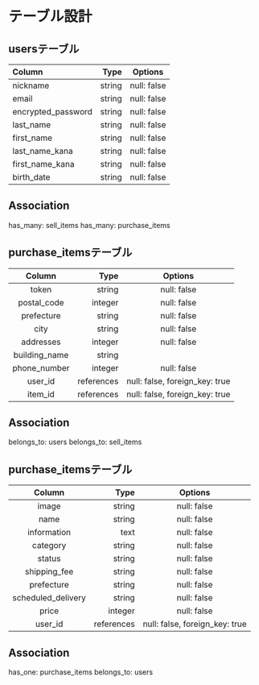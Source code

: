 # テーブル設計

## usersテーブル

| Column               | Type        | Options      |
|:---------------------|------------:|:------------:|
| nickname             | string      | null: false  |
| email                | string      | null: false  |
| encrypted_password   | string      | null: false  |
| last_name            | string      | null: false  |
| first_name           | string      | null: false  |
| last_name_kana       | string      | null: false  |
| first_name_kana      | string      | null: false  |
| birth_date           | string      | null: false  |

## Association
 has_many: sell_items
 has_many: purchase_items

 

## purchase_itemsテーブル

| Column               | Type        | Options                         |
|:--------------------:|------------:|:-------------------------------:|
| token                | string      | null: false                     |
| postal_code          | integer     | null: false                     |
| prefecture           | string      | null: false                     |
| city                 | string      | null: false                     |
| addresses            | integer     | null: false                     |
| building_name        | string      |                                 |
| phone_number         | integer     | null: false                     |
| user_id              | references  | null: false, foreign_key: true  |
| item_id              | references  | null: false, foreign_key: true  |

## Association
 belongs_to: users
 belongs_to: sell_items

 ## purchase_itemsテーブル

| Column               | Type        | Options                         |
|:--------------------:|------------:|:-------------------------------:|
| image                | string      | null: false                     |
| name                 | string      | null: false                     |
| information          | text        | null: false                     |
| category             | string      | null: false                     |
| status               | string      | null: false                     |
| shipping_fee         | string      | null: false                     |
| prefecture           | string      | null: false                     |
| scheduled_delivery   | string      | null: false                     |
| price                | integer     | null: false                     |
| user_id              | references  | null: false, foreign_key: true  |


## Association
 has_one: purchase_items
 belongs_to: users
